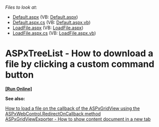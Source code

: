<!-- default file list -->
*Files to look at*:

* [Default.aspx](./CS/WebSite/Default.aspx) (VB: [Default.aspx](./VB/WebSite/Default.aspx))
* [Default.aspx.cs](./CS/WebSite/Default.aspx.cs) (VB: [Default.aspx.vb](./VB/WebSite/Default.aspx.vb))
* [LoadFile.aspx](./CS/WebSite/LoadFile.aspx) (VB: [LoadFile.aspx](./VB/WebSite/LoadFile.aspx))
* [LoadFile.aspx.cs](./CS/WebSite/LoadFile.aspx.cs) (VB: [LoadFile.aspx.vb](./VB/WebSite/LoadFile.aspx.vb))
<!-- default file list end -->
# ASPxTreeList - How to download a file by clicking a custom command button
<!-- run online -->
**[[Run Online]](https://codecentral.devexpress.com/e3919/)**
<!-- run online end -->


<p><strong>See also:</strong></p><p><a href="https://www.devexpress.com/Support/Center/p/E2577">How to load a file on the callback of the ASPxGridView using the ASPxWebControl.RedirectOnCallback method</a><u><br />
</u><a href="https://www.devexpress.com/Support/Center/p/E4940">ASPxGridViewExporter - How to show content document in a new tab</a><u><br />
</u></p>

<br/>



